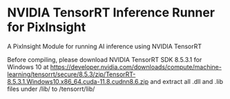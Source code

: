 # NVIDIA TensorRT Inference Runner for PixInsight

A PixInsight Module for running AI inference using NVIDIA TensorRT

Before compiling, please download NVIDIA TensorRT SDK 8.5.3.1 for Windows 10 at https://developer.nvidia.com/downloads/compute/machine-learning/tensorrt/secure/8.5.3/zip/TensorRT-8.5.3.1.Windows10.x86_64.cuda-11.8.cudnn8.6.zip and extract all .dll and .lib files under /lib/ to /tensorrt/lib/
